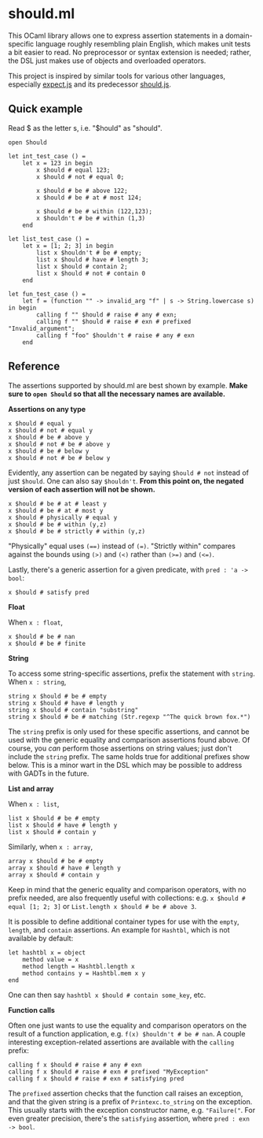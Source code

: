 should.ml
=========

This OCaml library allows one to express assertion statements in a
domain-specific language roughly resembling plain English, which makes unit
tests a bit easier to read. No preprocessor or syntax extension is needed;
rather, the DSL just makes use of objects and overloaded operators.

This project is inspired by similar tools for various other languages,
especially [expect.js](https://github.com/LearnBoost/expect.js/) and its
predecessor [should.js](https://github.com/visionmedia/should.js/).

Quick example
-------------

Read $ as the letter s, i.e. "$hould" as "should".

```
open Should

let int_test_case () =
    let x = 123 in begin
        x $hould # equal 123;
        x $hould # not # equal 0;
        
        x $hould # be # above 122;
        x $hould # be # at # most 124;
        
        x $hould # be # within (122,123);
        x $houldn't # be # within (1,3)
    end

let list_test_case () =
    let x = [1; 2; 3] in begin
        list x $houldn't # be # empty;
        list x $hould # have # length 3;
        list x $hould # contain 2;
        list x $hould # not # contain 0
    end

let fun_test_case () =
    let f = (function "" -> invalid_arg "f" | s -> String.lowercase s) in begin
        calling f "" $hould # raise # any # exn;
        calling f "" $hould # raise # exn # prefixed "Invalid_argument";
        calling f "foo" $houldn't # raise # any # exn
    end
```


Reference
---------

The assertions supported by should.ml are best shown by example. **Make sure to
`open Should` so that all the necessary names are available.**

**Assertions on any type**

```
x $hould # equal y
x $hould # not # equal y
x $hould # be # above y
x $hould # not # be # above y
x $hould # be # below y
x $hould # not # be # below y
```


Evidently, any assertion can be negated by saying `$hould # not` instead of just
`$hould`. One can also say `$houldn't`. **From this point on, the negated version
of each assertion will not be shown.**

```
x $hould # be # at # least y
x $hould # be # at # most y
x $hould # physically # equal y
x $hould # be # within (y,z)
x $hould # be # strictly # within (y,z)
```

"Physically" equal uses `(==)` instead of `(=)`. "Strictly within" compares
against the bounds using `(>)` and `(<)` rather than `(>=)` and `(<=)`.


Lastly, there's a generic assertion for a given predicate, with
`pred : 'a -> bool`:

```
x $hould # satisfy pred
```

**Float**

When `x : float`,
```
x $hould # be # nan
x $hould # be # finite
```

**String**

To access some string-specific assertions, prefix the statement with `string`.
When `x : string`,
```
string x $hould # be # empty
string x $hould # have # length y
string x $hould # contain "substring"
string x $hould # be # matching (Str.regexp "^The quick brown fox.*")
```

The `string` prefix is only used for these specific assertions, and cannot be
used with the generic equality and comparison assertions found above. Of course,
you _can_ perform those assertions on string values; just don't include the
`string` prefix. The same holds true for additional prefixes show below. This is
a minor wart in the DSL which may be possible to address with GADTs in the
future.

**List and array**

When `x : list`,
```
list x $hould # be # empty
list x $hould # have # length y
list x $hould # contain y
```

Similarly, when `x : array`,
```
array x $hould # be # empty
array x $hould # have # length y
array x $hould # contain y
```

Keep in mind that the generic equality and comparison operators, with no prefix
needed, are also frequently useful with collections: e.g.
`x $hould # equal [1; 2; 3]` or `List.length x $hould # be # above 3`.

It is possible to define additional container types for use with the `empty`,
`length`, and `contain` assertions. An example for `Hashtbl`, which is not
available by default:

```
let hashtbl x = object
    method value = x
    method length = Hashtbl.length x
    method contains y = Hashtbl.mem x y
end
```

One can then say `hashtbl x $hould # contain some_key`, etc.

**Function calls**

Often one just wants to use the equality and comparison operators on the result
of a function application, e.g. `f(x) $houldn't # be # nan`. A couple
interesting exception-related assertions are available with the `calling`
prefix:

```
calling f x $hould # raise # any # exn
calling f x $hould # raise # exn # prefixed "MyException"
calling f x $hould # raise # exn # satisfying pred
```

The `prefixed` assertion checks that the function call raises an exception, and
that the given string is a prefix of `Printexc.to_string` on the exception. This
usually starts with the exception constructor name, e.g. `"Failure("`. For even
greater precision, there's the `satisfying` assertion, where
`pred : exn -> bool`.

